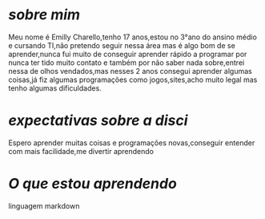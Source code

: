 # *sobre mim*
Meu nome é Emilly Charello,tenho 17 anos,estou no 3°ano do ansino médio e cursando TI,não pretendo seguir nessa área mas é algo bom de se aprender,nunca fui muito de conseguir aprender rápido a programar por nunca ter tido muito contato e também por não saber nada sobre,entrei nessa de olhos vendados,mas nesses 2 anos consegui aprender algumas coisas,já fiz algumas programações como jogos,sites,acho muito legal mas tenho algumas dificuldades.
# *expectativas sobre a disci*
Espero aprender muitas coisas e programações novas,conseguir entender com mais facilidade,me divertir aprendendo 
# *O que estou aprendendo*
linguagem markdown

